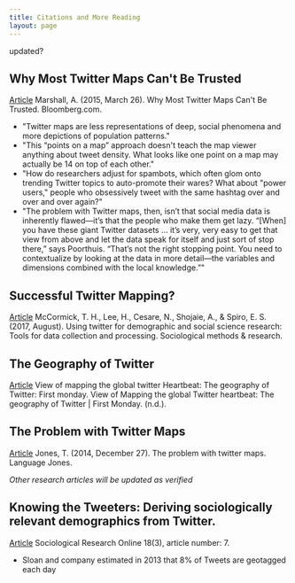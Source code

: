 ```yaml
---
title: Citations and More Reading
layout: page
---
```


updated?

## Why Most Twitter Maps Can't Be Trusted
[Article](https://www.bloomberg.com/news/articles/2015-03-26/why-most-twitter-maps-can-t-be-trusted) 
Marshall, A. (2015, March 26). Why Most Twitter Maps Can't Be Trusted. Bloomberg.com. 

- "Twitter maps are less representations of deep, social phenomena and more depictions of population patterns."
- "This “points on a map” approach doesn't teach the map viewer anything about tweet density. What looks like one point on a map may actually be 14 on top of each other."
- "How do researchers adjust for spambots, which often glom onto trending Twitter topics to auto-promote their wares? What about "power users," people who obsessively tweet with the same hashtag over and over and over again?"
- "The problem with Twitter maps, then, isn’t that social media data is inherently flawed—it’s that the people who make them get lazy. “[When] you have these giant Twitter datasets …  it’s very, very easy to get that view from above and let the data speak for itself and just sort of stop there,” says Poorthuis. “That’s not the right stopping point. You need to contextualize by looking at the data in more detail—the variables and dimensions combined with the local knowledge.”"

## Successful Twitter Mapping? 
[Article](https://www.ncbi.nlm.nih.gov/pmc/articles/PMC5639727/)
McCormick, T. H., Lee, H., Cesare, N., Shojaie, A., &amp; Spiro, E. S. (2017, August). Using twitter for demographic and social science research: Tools for data collection and processing. Sociological methods &amp; research.

## The Geography of Twitter
[Article](https://firstmonday.org/article/view/4366/3654)
View of mapping the global twitter Heartbeat: The geography of Twitter: First monday. View of Mapping the global Twitter heartbeat: The geography of Twitter | First Monday. (n.d.).

## The Problem with Twitter Maps
[Article](https://www.languagejones.com/blog-1/2014/12/24/the-problem-with-twitter-maps)
Jones, T. (2014, December 27). The problem with twitter maps. Language Jones. 

*Other research articles will be updated as verified*


## Knowing the Tweeters: Deriving sociologically relevant demographics from Twitter. 
[Article](https://dx.doi.org/10.1371%2Fjournal.pone.0142209) 
Sociological Research Online 18(3), article number: 7. 

- Sloan and company estimated in 2013 that 8% of Tweets are geotagged each day
